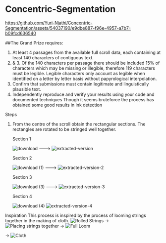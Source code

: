 # Concentric-Segmentation

https://github.com/Yuri-Njathi/Concentric-Segmentation/assets/54037190/e9dbe887-f96e-4957-a7b7-b09fcd636540

##The Grand Prize requires:
1. At least 4 passages from the available full scroll data, each containing at least 140 characters of contiguous text.
2. & 3. Of the 140 characters per passage there should be included 15% of characters which may be missing or illegible, therefore 119 characters must be legible. Legible characters only account as legible when identified on a letter by letter basis without papyrological interpolation.
4. Confirm that submissions must contain legitimate and linguistically plausible text.
5. Independently reproduce and verify your results using your code and documented techniques
Though it seems bruteforce the process has obtained some good results in ink detection

Steps

1. From the centre of the scroll obtain the rectangular sections. The rectangles are rotated to be stringed well together. 
   
   Section 1
   
   ![download](https://github.com/Yuri-Njathi/Concentric-Segmentation/assets/54037190/f6db1faf-7757-4217-b30f-48168750ecdf) --->
   ![extracted-version](https://github.com/Yuri-Njathi/Concentric-Segmentation/assets/54037190/bb8ce18f-4a13-4ecc-9088-0703fa8ff98e)

   Section 2

   ![download (1)](https://github.com/Yuri-Njathi/Concentric-Segmentation/assets/54037190/16f7ab2d-3e1a-4b0e-99e7-f85e9fc67875) --->
   ![extracted-version-2](https://github.com/Yuri-Njathi/Concentric-Segmentation/assets/54037190/b0b0db01-c1c9-497d-a3e4-a476e30bf0fb)

   Section 3
   
   ![download (3)](https://github.com/Yuri-Njathi/Concentric-Segmentation/assets/54037190/ea96e400-90c5-4f1b-99c8-354ce5d01110) --->
   ![extracted-version-3](https://github.com/Yuri-Njathi/Concentric-Segmentation/assets/54037190/eef87b0b-66c6-463a-b567-f3b1dbbfaab1)

   Section 4

   ![download (4)](https://github.com/Yuri-Njathi/Concentric-Segmentation/assets/54037190/ef4f1024-1f9f-4845-ab57-268424cc9298)
   ![extracted-version-4](https://github.com/Yuri-Njathi/Concentric-Segmentation/assets/54037190/b0ebd017-28e4-4e03-9651-e353a0e944e6)

   
   


Inspiration
This process is inspired by the process of looming strings together in the making of cloth.
![Rolled Strings](https://encrypted-tbn0.gstatic.com/images?q=tbn:ANd9GcQL6K6YyQikKAqKy78EH_P0nEG39q-BcxiclA&usqp=CAU)
->
![Placing strings together](https://encrypted-tbn0.gstatic.com/images?q=tbn:ANd9GcSQwvVhuWPCh1Yre3EdhLpk_LMP0sfTpLk-yw&usqp=CAU)
->
![Full Loom](https://www.afieldguidetoneedlework.com/uploads/2/8/1/7/28173247/img-8480_orig.jpg)

->
![Cloth](https://img.freepik.com/premium-vector/wide-blank-old-scroll-blueprint-roll-template-white_88653-958.jpg?w=2000)
